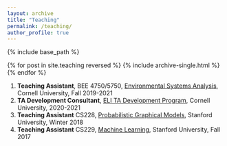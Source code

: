 ```yaml
---
layout: archive
title: "Teaching"
permalink: /teaching/
author_profile: true
---
```


{% include base_path %}

{% for post in site.teaching reversed %}
  {% include archive-single.html %}
{% endfor %}
1. **Teaching Assistant**, BEE 4750/5750, [Environmental Systems Analysis](https://viveks.me/environmental-systems-analysis/), Cornell University, Fall 2019-2021
2. **TA Development Consultant**, [ELI TA Development Program](https://www.engineering.cornell.edu/MTEI/teaching-tips-week/overview-eli-ta-development-program), Cornell University, 2020-2021
3. **Teaching Assistant** CS228, [Probabilistic Graphical Models](https://cs.stanford.edu/~ermon/cs228/index.html), Stanford University, Winter 2018
4. **Teaching Assistant** CS229, [Machine Learning](https://cs229.stanford.edu/), Stanford University, Fall 2017
